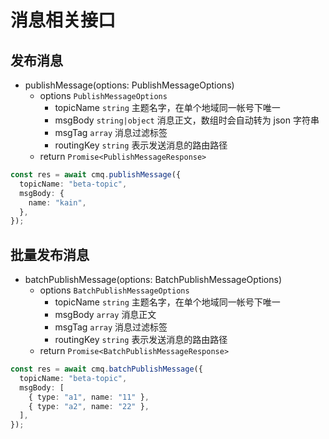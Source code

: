 # 消息相关接口

## 发布消息

- publishMessage(options: PublishMessageOptions)
  - options `PublishMessageOptions`
    - topicName `string` 主题名字，在单个地域同一帐号下唯一
    - msgBody `string|object` 消息正文，数组时会自动转为 json 字符串
    - msgTag `array` 消息过滤标签
    - routingKey `string` 表示发送消息的路由路径
  - return `Promise<PublishMessageResponse>`

```typescript
const res = await cmq.publishMessage({
  topicName: "beta-topic",
  msgBody: {
    name: "kain",
  },
});
```

## 批量发布消息

- batchPublishMessage(options: BatchPublishMessageOptions)
  - options `BatchPublishMessageOptions`
    - topicName `string` 主题名字，在单个地域同一帐号下唯一
    - msgBody `array` 消息正文
    - msgTag `array` 消息过滤标签
    - routingKey `string` 表示发送消息的路由路径
  - return `Promise<BatchPublishMessageResponse>`

```typescript
const res = await cmq.batchPublishMessage({
  topicName: "beta-topic",
  msgBody: [
    { type: "a1", name: "11" },
    { type: "a2", name: "22" },
  ],
});
```
